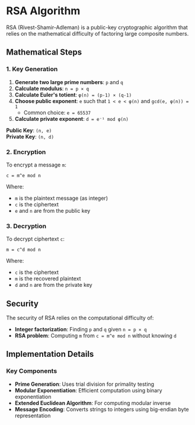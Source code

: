 # RSA Algorithm

RSA (Rivest-Shamir-Adleman) is a public-key cryptographic algorithm that relies on the mathematical difficulty of factoring large composite numbers.

## Mathematical Steps

### 1. Key Generation

1. **Generate two large prime numbers**: `p` and `q`
2. **Calculate modulus**: `n = p × q`
3. **Calculate Euler's totient**: `φ(n) = (p-1) × (q-1)`
4. **Choose public exponent**: `e` such that `1 < e < φ(n)` and `gcd(e, φ(n)) = 1`
    - Common choice: `e = 65537`
5. **Calculate private exponent**: `d = e⁻¹ mod φ(n)`

**Public Key**: `(n, e)`  
**Private Key**: `(n, d)`

### 2. Encryption

To encrypt a message `m`:
```
c = m^e mod n
```

Where:
- `m` is the plaintext message (as integer)
- `c` is the ciphertext
- `e` and `n` are from the public key

### 3. Decryption

To decrypt ciphertext `c`:
```
m = c^d mod n
```

Where:
- `c` is the ciphertext
- `m` is the recovered plaintext
- `d` and `n` are from the private key

## Security

The security of RSA relies on the computational difficulty of:
- **Integer factorization**: Finding `p` and `q` given `n = p × q`
- **RSA problem**: Computing `m` from `c = m^e mod n` without knowing `d`

## Implementation Details

### Key Components

- **Prime Generation**: Uses trial division for primality testing
- **Modular Exponentiation**: Efficient computation using binary exponentiation
- **Extended Euclidean Algorithm**: For computing modular inverse
- **Message Encoding**: Converts strings to integers using big-endian byte representation